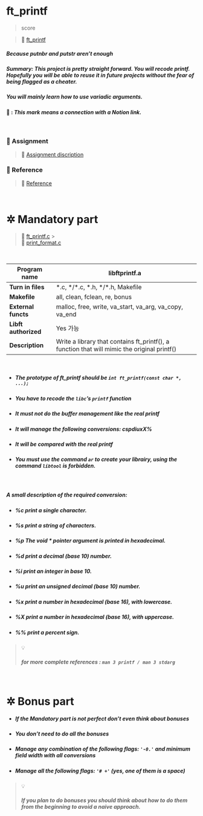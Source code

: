 # **ft_printf**

> score

> 🔗 [ft_printf](https://dogpark-42cursus.notion.site/ft_printf-99e515c722584b2399349e0d904b1c5d)

##### Because putnbr and putstr aren’t enough

##### _Summary: This project is pretty straight forward. You will recode printf. Hopefully you will be able to reuse it in future projects without the fear of being flagged as a cheater._

##### _You will mainly learn how to use variadic arguments._

#### 🔗 : _This mark means a connection with a **Notion link**._

<br>

### 📄 Assignment

> 🔗 [Assignment discription](https://dogpark-42cursus.notion.site/Assignment-2138fa4ea47d4fcb9eb5e7e2d480e197)

### 📌 Reference

> 🔗 [Reference](https://dogpark-42cursus.notion.site/Reference-a322dac45d284c7c81ef9e5cb636a6d2)

<br>

# ✲ Mandatory part

> 🔗 [ft_printf.c](https://dogpark-42cursus.notion.site/ft_print-c-2f4cbaf720a8407292cd05240e4b6727) > <br>
> 🔗 [print_format.c](https://dogpark-42cursus.notion.site/print_format-c-4302a91c8dd44311a37d4a7c6207560b)

<br>

| **Program name**     | libftprintf.a                                                                               |
| -------------------- | ------------------------------------------------------------------------------------------- |
| **Turn in files**    | \*.c, \*/\*.c, \*.h, \*/\*.h, Makefile                                                      |
| **Makefile**         | all, clean, fclean, re, bonus                                                               |
| **External functs**  | malloc, free, write, va_start, va_arg, va_copy, va_end                                      |
| **Libft authorized** | Yes 가능                                                                                    |
| **Description**      | Write a library that contains ft_printf(), a function that will mimic the original printf() |

<br>

- ##### _The prototype of ft_printf should be `int ft_printf(const char *, ...);`_

- ##### _You have to recode the `libc`’s `printf` function_

- ##### _It must not do the buffer management like the real printf_

- ##### _It will manage the following conversions: cspdiuxX%_

- ##### _It will be compared with the real printf_

- ##### _You must use the command `ar` to create your librairy, using the command `libtool` is forbidden._

<br>

##### _A small description of the required conversion:_

- ##### _%c print a single character._

- ##### _%s print a string of characters._

- ##### _%p The void \* pointer argument is printed in hexadecimal._

- ##### _%d print a decimal (base 10) number._

- ##### _%i print an integer in base 10._

- ##### _%u print an unsigned decimal (base 10) number._

- ##### _%x print a number in hexadecimal (base 16), with lowercase._

- ##### _%X print a number in hexadecimal (base 16), with uppercase._

- ##### _%% print a percent sign._

> 💡 <br>
>
> ##### _for more complete references : `man 3 printf / man 3 stdarg`_

<br>

# ✲ Bonus part

- ##### _If the Mandatory part is not perfect don’t even think about bonuses_

- ##### _You don’t need to do all the bonuses_

- ##### _Manage any combination of the following flags: `'-0.'` and minimum field width with all conversions_

- ##### _Manage all the following flags: `'# +'` (yes, one of them is a space)_

> 💡<br>
>
> ##### _If you plan to do bonuses you should think about how to do them from the beginning to avoid a naive approach._
